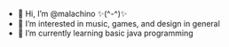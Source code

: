 - 👋 Hi, I’m @malachino ✨(^-^)✨
- 👀 I’m interested in music, games, and design in general
- 🌱 I’m currently learning basic java programming

<!---
malachino/malachino is a ✨ special ✨ repository because its `README.md` (this file) appears on your GitHub profile.
You can click the Preview link to take a look at your changes.
--->
